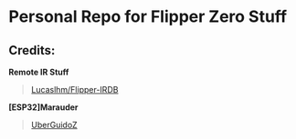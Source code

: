 # Personal Repo for Flipper Zero Stuff

## Credits:

__Remote IR Stuff__
> [Lucaslhm/Flipper-IRDB](https://github.com/Lucaslhm/Flipper-IRDB)

__[ESP32]Marauder__
> [UberGuidoZ](https://github.com/UberGuidoZ/Flipper)
